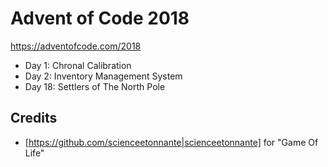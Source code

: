 Advent of Code 2018
===================

https://adventofcode.com/2018

- Day 1: Chronal Calibration
- Day 2: Inventory Management System
- Day 18: Settlers of The North Pole


Credits
-------
- [https://github.com/scienceetonnante|scienceetonnante] for "Game Of Life"
